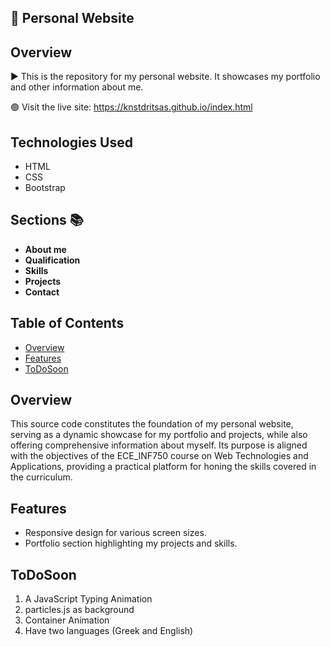 ## 📖 Personal Website

## Overview

▶️ This is the repository for my personal website. It showcases my portfolio and other information about me.

🟢 Visit the live site: https://knstdritsas.github.io/index.html 

## Technologies Used

- HTML
- CSS
- Bootstrap

## Sections 📚

- **About me** 
- **Qualification** 
- **Skills** 
- **Projects**
- **Contact** 

## Table of Contents

- [Overview](#overview)
- [Features](#features)
- [ToDoSoon](#ToDoSoon)

## Overview

This source code constitutes the foundation of my personal website, serving as a dynamic showcase for my portfolio and projects, while also offering comprehensive information about myself. Its purpose is aligned with the objectives of the ECE_INF750 course on Web Technologies and Applications, providing a practical platform for honing the skills covered in the curriculum.

## Features

- Responsive design for various screen sizes.
- Portfolio section highlighting my projects and skills.

## ToDoSoon

1. A JavaScript Typing Animation
2. particles.js as background
3. Container Animation
4. Have two languages (Greek and English)
